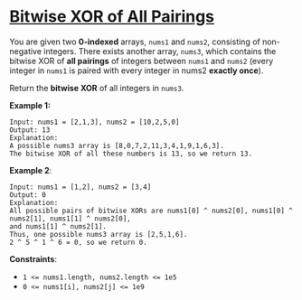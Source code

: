 [Bitwise XOR of All Pairings](https://leetcode.com/problems/bitwise-xor-of-all-pairings/description/)
===

You are given two **0-indexed** arrays, `nums1` and `nums2`, consisting of non-negative integers.
There exists another array, `nums3`, which contains the bitwise XOR of **all pairings** of integers
between `nums1` and `nums2` (every integer in `nums1` is paired with every integer in nums2 **exactly once**).

Return the **bitwise XOR** of all integers in `nums3`.

**Example 1:**

```text
Input: nums1 = [2,1,3], nums2 = [10,2,5,0]
Output: 13
Explanation:
A possible nums3 array is [8,0,7,2,11,3,4,1,9,1,6,3].
The bitwise XOR of all these numbers is 13, so we return 13.
```

**Example 2**:

```text
Input: nums1 = [1,2], nums2 = [3,4]
Output: 0
Explanation:
All possible pairs of bitwise XORs are nums1[0] ^ nums2[0], nums1[0] ^ nums2[1], nums1[1] ^ nums2[0],
and nums1[1] ^ nums2[1].
Thus, one possible nums3 array is [2,5,1,6].
2 ^ 5 ^ 1 ^ 6 = 0, so we return 0.
```

**Constraints**:

* `1 <= nums1.length, nums2.length <= 1e5`
* `0 <= nums1[i], nums2[j] <= 1e9`
